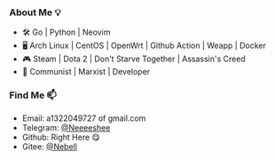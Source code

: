 ### About Me 💡

- 🛠️ Go | Python | Neovim
- 🖥️ Arch Linux | CentOS | OpenWrt | Github Action | Weapp | Docker
- 🎮 Steam | Dota 2 | Don't Starve Together | Assassin's Creed
- 🦾 Communist | Marxist | Developer

### Find Me 📫

+ Email: a1322049727 of gmail.com
+ Telegram: [@Neeeeshee](https://t.me/Neeeeshee)
+ Github: Right Here 😋
+ Gitee: [@Nebell](https://gitee.com/nebell)
